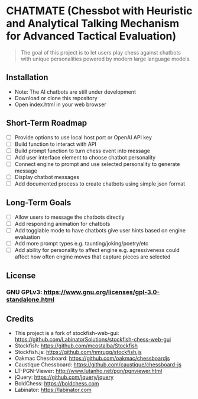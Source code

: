# CHATMATE (Chessbot with Heuristic and Analytical Talking Mechanism for Advanced Tactical Evaluation)

> The goal of this project is to let users play chess against chatbots with unique personalities powered by modern large language models.

## Installation
- Note: The AI chatbots are still under development
- Download or clone this repository
- Open index.html in your web browser

## Short-Term Roadmap
- [ ] Provide options to use local host port or OpenAI API key
- [ ] Build function to interact with API
- [ ] Build prompt function to turn chess event into message
- [ ] Add user interface element to choose chatbot personality
- [ ] Connect engine to prompt and use selected personality to generate message
- [ ] Display chatbot messages
- [ ] Add documented process to create chatbots using simple json format

## Long-Term Goals
- [ ] Allow users to message the chatbots directly
- [ ] Add responding animation for chatbots
- [ ] Add togglable mode to have chatbots give user hints based on engine evaluation
- [ ] Add more prompt types e.g. taunting/joking/poetry/etc
- [ ] Add ability for personality to affect engine e.g. agressiveness could affect how often engine moves that capture pieces are selected

## License
### GNU GPLv3: https://www.gnu.org/licenses/gpl-3.0-standalone.html

## Credits
- This project is a fork of stockfish-web-gui: https://github.com/LabinatorSolutions/stockfish-chess-web-gui
- Stockfish: https://github.com/mcostalba/Stockfish
- Stockfish.js: https://github.com/nmrugg/stockfish.js
- Oakmac Chessboard: https://github.com/oakmac/chessboardjs
- Caustique Chessboard: https://github.com/caustique/chessboard-js
- LT-PGN-Viewer: http://www.lutanho.net/pgn/pgnviewer.html
- jQuery: https://github.com/jquery/jquery
- BoldChess: https://boldchess.com
- Labinator: https://labinator.com